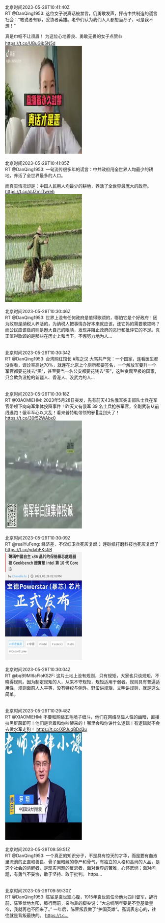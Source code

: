 北京时间2023-05-29T10:41:40Z<br>RT @DanQing1953: 这位女子说真话被禁言，仍勇敢发声，抨击中共制造的谎言社会：“敢说者有罪，妥协者英雄。老爷们认为我们人人都想当孙子，可是我不想！”

真是巾帼不让须眉！
为这位心地善良、勇敢无畏的女子点赞👍 https://t.co/UBuGib5N5d<br><img src='/temp/video/2023/u-Month-5/av-Day-29/DanQing1953/1663012705735680001_0.jpg' width='250' height='350'><br><br>北京时间2023-05-29T10:41:05Z<br>RT @DanQing1953: 一句流传很多年的谎言：中共政府用全世界人均最少的耕地，养活了全世界最多的人口。

而真实情况却是：中国人民用人均最少的耕地，养活了全世界最庞大的政府。 https://t.co/dJZmrTwreh<br><img src='/temp/image/2023/u-Month-5/1663012557769129986_0.jpg' width='250' height='350'><br><br>北京时间2023-05-29T10:30:46Z<br>RT @DanQing1953: 世界上没有任何政府是值得歌颂的，哪怕它是个好政府！因为政府是纳税人养活的，为纳税人把事情办好本来就应该，还它妈的需要歌颂吗？而公民应该做的则是瞪大自己的眼睛，发现并阻止政府的恶行和批评它的不足。真正值得歌颂的是那些在历史上和当下，不懈努力地为人…<br><br><br>北京时间2023-05-29T10:30:34Z<br>RT @DanQing1953: 台湾网红馆长 #陈之汉 大骂共产党：一个国家，连看医生都没得看，误诊率高达70%，就连在北京上个厕所都要签名，一个解放军要升一个军官都要花钱去“买”，甚至要当一名公安都要花钱去“买”，这种贪腐至极的国家，只会欺负没枪的新疆人、香港人、没武力的人…<br><br><br>北京时间2023-05-29T10:30:18Z<br>RT @XIAOMIEHM: 2023年5月28日突发，先有前天43名俄军突击部队士兵在军官带领下向乌军集体投降事件！昨天又有俄军 39 名士兵枪杀军官，全副武装从前线逃跑！俄军军心以大乱！看来普特勒带领的邪🦢混到头了！ https://t.co/30f52WAbx0<br><img src='/temp/video/2023/u-Month-5/av-Day-29/DanQing1953/1663009841147703296_0.jpg' width='250' height='350'><br><br>北京时间2023-05-29T10:30:09Z<br>RT @realYuFeng: 经济差，不仅红卫兵死灰复燃；
连砂纸打磨科技也死灰复燃了 https://t.co/ydahEKsfiB<br><img src='/temp/image/2023/u-Month-5/1663009806624382976_0.jpg' width='250' height='350'><br><br>北京时间2023-05-29T10:30:04Z<br>RT @bqB9Ml6aFloKS2F: 这片土地上没有规则，只有规矩，大家也只谈规矩，不晓得规则。因为制定规矩的人，从来不守规矩，规矩适用于弱者。规则具有普遍适用性，规则面前人人平等，没有特权与例外。野蛮讲规矩，文明讲规则，就是这么简单。<br><br><br>北京时间2023-05-29T10:29:48Z<br>RT @XIAOMIEHM: 不要和网络五毛喷子缠斗，他们在网络尽显人性的幽暗，直接拉黑屏蔽即可！他们是奔着和你吵架来的！哪里会和你讲什么逻辑！有逻辑就不会去做水军走狗！ https://t.co/XPJuqBDd3u<br><img src='/temp/video/2023/u-Month-5/av-Day-29/DanQing1953/1663009715272527872_0.jpg' width='250' height='350'><br><br>北京时间2023-05-29T09:59:51Z<br>RT @DanQing1953: 一个真正的知识分子，不是具有惊天的才华，而是要有血液里流淌的正直和善良、骨子里暗藏的尊严和骨气，有独立的人格和高尚的人品，是这个社会的清醒者，是现实问题的反思者，面对世界的苦难，心怀悲悯；面对问题，有勇气不妥协，敢于坚持、敢于批判。 https…<br><br><br>北京时间2023-05-29T09:59:30Z<br>RT @DanQing1953: 陈宦是袁世凯心腹，1915年袁世凯任命他为四川督军，辞行前，陈宦伏地九叩，膝行而前，亲吻袁的脚尖说：“大总统明年要是不登基做皇帝，我就再也不回来了。”
一年后，陈宦叛袁做了“护国英雄”。高调表忠心的，往往就是背叛最快的。 https://t.c…<br><br><br>